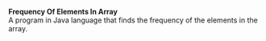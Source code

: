 <b>Frequency Of Elements In Array</b> <br>
A program in Java language that finds the frequency of the elements in the array.
